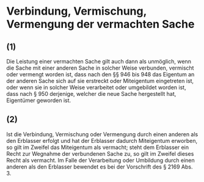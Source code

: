 # Verbindung, Vermischung, Vermengung der vermachten Sache



## (1)

 Die Leistung einer vermachten Sache gilt auch dann als unmöglich, wenn die Sache mit einer anderen Sache in solcher Weise verbunden, vermischt oder vermengt worden ist, dass nach den §§ 946 bis 948 das Eigentum an der anderen Sache sich auf sie erstreckt oder Miteigentum eingetreten ist, oder wenn sie in solcher Weise verarbeitet oder umgebildet worden ist, dass nach § 950 derjenige, welcher die neue Sache hergestellt hat, Eigentümer geworden ist.

## (2)

 Ist die Verbindung, Vermischung oder Vermengung durch einen anderen als den Erblasser erfolgt und hat der Erblasser dadurch Miteigentum erworben, so gilt im Zweifel das Miteigentum als vermacht; steht dem Erblasser ein Recht zur Wegnahme der verbundenen Sache zu, so gilt im Zweifel dieses Recht als vermacht. Im Falle der Verarbeitung oder Umbildung durch einen anderen als den Erblasser bewendet es bei der Vorschrift des § 2169 Abs. 3. 

